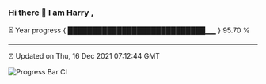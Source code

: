 ### Hi there 👋 I am Harry , 

⏳ Year progress { ████████████████████████████▁▁ } 95.70 %

---

⏰ Updated on Thu, 16 Dec 2021 07:12:44 GMT

![Progress Bar CI](https://github.com/duykhang68/duykhang68/workflows/Progress%20Bar%20CI/badge.svg)
